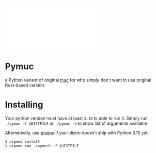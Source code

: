 ![img](./README.md)

# Pymuc

a Python variant of original [muc](https://github.com/nate-sys/muc) for who simply don't want to use original Rust-based version.


# Installing

Your python version must have at least `3.10` to able to run it. Simply run `./pymuc -f $HISTFILE` or `./pymuc -h` to show list of arguments avaliable


Alternatively, use [pipenv](https://pipenv.pypa.io/en/latest/) if your distro doesn't ship with Python 3.10 yet.

```
$ pipenv install
$ pipenv run ./pymuch -f $HISTFILE
```